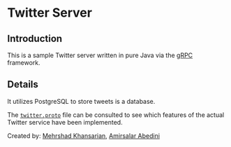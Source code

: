 # Twitter Server

## Introduction
This is a sample Twitter server written in pure Java via the [gRPC][1] framework.

## Details
It utilizes PostgreSQL to store tweets is a database.

The [`twitter.proto`][4] file can be consulted to see which features of the actual Twitter service have been implemented.

Created by: [Mehrshad Khansarian][2], [Amirsalar Abedini][3]

[1]: https://grpc.io
[2]: https://github.com/mehrshad-kh
[3]: https://github.com/amirsalarabedini
[4]: src/main/proto/twitter.proto
